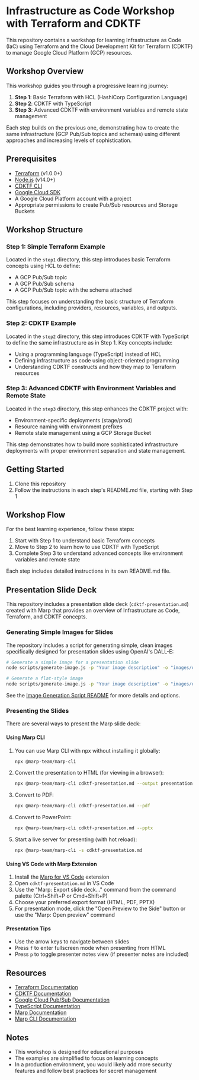 # Infrastructure as Code Workshop with Terraform and CDKTF

This repository contains a workshop for learning Infrastructure as Code (IaC) using Terraform and the Cloud Development Kit for Terraform (CDKTF) to manage Google Cloud Platform (GCP) resources.

## Workshop Overview

This workshop guides you through a progressive learning journey:

1. **Step 1**: Basic Terraform with HCL (HashiCorp Configuration Language)
2. **Step 2**: CDKTF with TypeScript
3. **Step 3**: Advanced CDKTF with environment variables and remote state management

Each step builds on the previous one, demonstrating how to create the same infrastructure (GCP Pub/Sub topics and schemas) using different approaches and increasing levels of sophistication.

## Prerequisites

- [Terraform](https://www.terraform.io/downloads.html) (v1.0.0+)
- [Node.js](https://nodejs.org/) (v14.0+)
- [CDKTF CLI](https://learn.hashicorp.com/tutorials/terraform/cdktf-install)
- [Google Cloud SDK](https://cloud.google.com/sdk/docs/install)
- A Google Cloud Platform account with a project
- Appropriate permissions to create Pub/Sub resources and Storage Buckets

## Workshop Structure

### Step 1: Simple Terraform Example

Located in the `step1` directory, this step introduces basic Terraform concepts using HCL to define:
- A GCP Pub/Sub topic
- A GCP Pub/Sub schema
- A GCP Pub/Sub topic with the schema attached

This step focuses on understanding the basic structure of Terraform configurations, including providers, resources, variables, and outputs.

### Step 2: CDKTF Example

Located in the `step2` directory, this step introduces CDKTF with TypeScript to define the same infrastructure as in Step 1. Key concepts include:
- Using a programming language (TypeScript) instead of HCL
- Defining infrastructure as code using object-oriented programming
- Understanding CDKTF constructs and how they map to Terraform resources

### Step 3: Advanced CDKTF with Environment Variables and Remote State

Located in the `step3` directory, this step enhances the CDKTF project with:
- Environment-specific deployments (stage/prod)
- Resource naming with environment prefixes
- Remote state management using a GCP Storage Bucket

This step demonstrates how to build more sophisticated infrastructure deployments with proper environment separation and state management.

## Getting Started

1. Clone this repository
2. Follow the instructions in each step's README.md file, starting with Step 1

## Workshop Flow

For the best learning experience, follow these steps:

1. Start with Step 1 to understand basic Terraform concepts
2. Move to Step 2 to learn how to use CDKTF with TypeScript
3. Complete Step 3 to understand advanced concepts like environment variables and remote state

Each step includes detailed instructions in its own README.md file.

## Presentation Slide Deck

This repository includes a presentation slide deck (`cdktf-presentation.md`) created with Marp that provides an overview of Infrastructure as Code, Terraform, and CDKTF concepts.

### Generating Simple Images for Slides

The repository includes a script for generating simple, clean images specifically designed for presentation slides using OpenAI's DALL-E:

```bash
# Generate a simple image for a presentation slide
node scripts/generate-image.js -p "Your image description" -o "images/output.png" --style minimal

# Generate a flat-style image
node scripts/generate-image.js -p "Your image description" -o "images/output.png" --style flat
```

See the [Image Generation Script README](scripts/README.md) for more details and options.

### Presenting the Slides

There are several ways to present the Marp slide deck:

#### Using Marp CLI

1. You can use Marp CLI with npx without installing it globally:
   ```bash
   npx @marp-team/marp-cli
   ```

2. Convert the presentation to HTML (for viewing in a browser):
   ```bash
   npx @marp-team/marp-cli cdktf-presentation.md --output presentation.html
   ```

3. Convert to PDF:
   ```bash
   npx @marp-team/marp-cli cdktf-presentation.md --pdf
   ```

4. Convert to PowerPoint:
   ```bash
   npx @marp-team/marp-cli cdktf-presentation.md --pptx
   ```

5. Start a live server for presenting (with hot reload):
   ```bash
   npx @marp-team/marp-cli -s cdktf-presentation.md
   ```

#### Using VS Code with Marp Extension

1. Install the [Marp for VS Code](https://marketplace.visualstudio.com/items?itemName=marp-team.marp-vscode) extension
2. Open `cdktf-presentation.md` in VS Code
3. Use the "Marp: Export slide deck..." command from the command palette (Ctrl+Shift+P or Cmd+Shift+P)
4. Choose your preferred export format (HTML, PDF, PPTX)
5. For presentation mode, click the "Open Preview to the Side" button or use the "Marp: Open preview" command

#### Presentation Tips

- Use the arrow keys to navigate between slides
- Press `f` to enter fullscreen mode when presenting from HTML
- Press `p` to toggle presenter notes view (if presenter notes are included)

## Resources

- [Terraform Documentation](https://www.terraform.io/docs/index.html)
- [CDKTF Documentation](https://learn.hashicorp.com/terraform/cdktf/cdktf-intro)
- [Google Cloud Pub/Sub Documentation](https://cloud.google.com/pubsub/docs)
- [TypeScript Documentation](https://www.typescriptlang.org/docs/)
- [Marp Documentation](https://marpit.marp.app/)
- [Marp CLI Documentation](https://github.com/marp-team/marp-cli)

## Notes

- This workshop is designed for educational purposes
- The examples are simplified to focus on learning concepts
- In a production environment, you would likely add more security features and follow best practices for secret management
